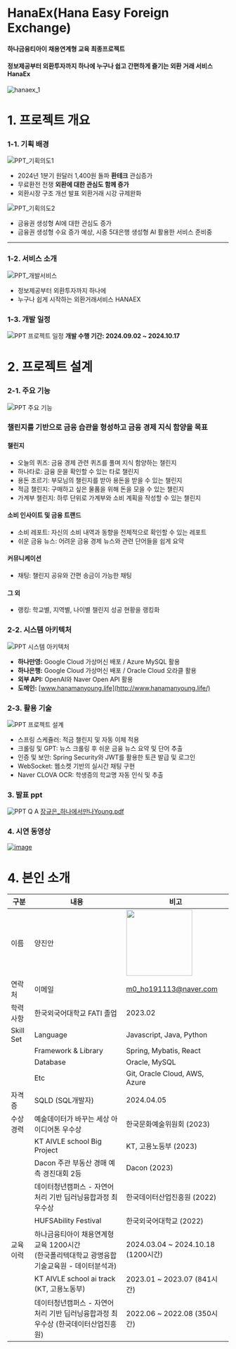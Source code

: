 # HanaEx(Hana Easy Foreign Exchange)
#### 하나금융티아이 채용연계형 교육 최종프로젝트
#### 정보제공부터 외환투자까지 하나에 누구나 쉽고 간편하게 즐기는 외환 거래 서비스 HanaEx
![hanaex_1](https://github.com/user-attachments/assets/19253dcd-65ea-4431-8b49-a2b6a10c649a)

# 1. 프로젝트 개요
### 1-1. 기획 배경
![PPT_기획의도1](https://github.com/user-attachments/assets/803239ba-c3c8-4b7b-a9a3-e230d8ed633f)
- 2024년 1분기 원달러 1,400원 돌파 <b>환테크</b> 관심증가
- 무료환전 전쟁 <b>외환에 대한 관심도 함께 증가</b>
- 외환시장 구조 개선 발표 외환거래 시강 규제완화

  
![PPT_기획의도2](https://github.com/user-attachments/assets/c52e14fa-7df5-4289-96f7-116b08f25bd7)
- 금융권 생성형 AI에 대한 관심도 증가
- 금융권 생성형 수요 증가 예상, 시중 5대은행 생성형 AI 활용한 서비스 준비중

---
### 1-2. 서비스 소개
![PPT_개발서비스](https://github.com/user-attachments/assets/a6162e8b-d096-4809-997f-170e91fefc4d)
- 정보제공부터 외환투자까지 하나에
- 누구나 쉽게 시작하는 외환거래서비스 HANAEX

### 1-3. 개발 일정
![PPT 프로젝트 일정](https://github.com/user-attachments/assets/cb054b41-86aa-435c-89c2-6a09ded244cb)
<b>개발 수행 기간: 2024.09.02 ~ 2024.10.17</b>

# 2. 프로젝트 설계
### 2-1. 주요 기능
![PPT 주요 기능](https://github.com/user-attachments/assets/dc04523e-3021-48ac-b2cc-b2d7401e00b9)
### 챌린지를 기반으로 금융 습관을 형성하고 금융 경제 지식 함양을 목표

#### 챌린지
- 오늘의 퀴즈: 금융 경제 관련 퀴즈를 풀며 지식 함양하는 챌린지
- 하나타로: 금융 운을 확인할 수 있는 타로 챌린지
- 용돈 조르기: 부모님의 챌린지를 받아 용돈을 받을 수 있는 챌린지
- 적금 챌린지: 구매하고 싶은 물품을 위해 돈을 모을 수 있는 챌린지
- 가계부 챌린지: 하루 단위로 가계부와 소비 계획을 작성할 수 있는 챌린지

#### 소비 인사이트 및 금융 트랜드
- 소비 레포트: 자신의 소비 내역과 동향을 전체적으로 확인할 수 있는 레포트
- 쉬운 금융 뉴스: 어려운 금융 경제 뉴스와 관련 단어들을 쉽게 요약

#### 커뮤니케이션
- 채팅: 챌린지 공유와 간편 송금이 가능한 채팅

#### 그 외
- 랭킹: 학교별, 지역별, 나이별 챌린지 성공 현황을 랭킹화


### 2-2. 시스템 아키텍처
![PPT 시스템 아키텍처](https://github.com/user-attachments/assets/56a3d053-7f79-4db3-a153-d7fc670347ec)
- <b>하나만영:</b> Google Cloud 가상머신 배포 / Azure MySQL 활용
- <b>하나은행:</b> Google Cloud 가상머신 배포 / Oracle Cloud 오라클 활용
- <b>외부 API:</b> OpenAI와 Naver Open API 활용
- <b>도메인:</b> [www.hanamanyoung.life](http://www.hanamanyoung.life/) 

### 2-3. 활용 기술
![PPT 프로젝트 설계](https://github.com/user-attachments/assets/64c03468-926c-43d6-b09a-164566d80374)
- 스프링 스케쥴러: 적금 챌린지 및 자동 이체 적용
- 크롤링 및 GPT: 뉴스 크롤링 후 쉬운 금융 뉴스 요약 및 단어 추출
- 인증 및 보안: Spring Security와 JWT를 활용한 토큰 발급 및 로그인
- WebSocket: 웹소켓 기반의 실시간 채팅 구현
- Naver CLOVA OCR: 학생증의 학교명 자동 인식 및 추출

### 3. 발표 ppt
![PPT Q A](https://github.com/user-attachments/assets/014044bc-5f72-4ed1-b84c-e10802059f8c)
[장규은_하나에서만나Young.pdf](https://github.com/user-attachments/files/17272034/_.Young.pdf)

### 4. 시연 동영상
<a href="">![image](https://github.com/user-attachments/assets/faf51107-1a56-40a9-9449-b77e983a6738)</a><br/>

# 4. 본인 소개
| 구분           | 내용                       | 비고                                       |
| -------------- | -------------------------- | ------------------------------------------ |
| 이름           | 양진안                      | <img src="https://github.com/user-attachments/assets/df7f473a-ee6d-4f00-a780-c83ec3d183c6" width="150"> |
| 연락처         | 이메일                       | m0_ho191113@naver.com                   |
| 학력 사항      | 한국외국어대학교 FATI 졸업 | 2023.02                                 |
| Skill Set      | Language                    | Javascript, Java, Python                |
|                | Framework & Library         | Spring, Mybatis, React                     |
|                | Database                    | Oracle, MySQL                              |
|                | Etc                         | Git, Oracle Cloud, AWS, Azure              |
| 자격증         | SQLD (SQL개발자)             | 2024.04.05  |
| 수상경력       | 예술데이터가 바꾸는 세상 아이디어톤 우수상                       | 한국문화예술위원회 (2023) |
|               | KT AIVLE school Big Project                                | KT, 고용노둥부 (2023) |
|              |Dacon 주관 부동산 경매 예측 경진대회 2등   | Dacon (2023) | 
|              | 데이터청년캠퍼스 - 자연어처리 기반 딥러닝융합과정 최우수상       | 한국데이터산업진흥원 (2022) |
|              | HUFSAbility Festival | 한국외국어대학교 (2022) |
| 교육이력       | 하나금융티아이 채용연계형 교육 1200시간<br/>(한국폴리텍대학교 광명융합기술교육원 - 데이터분석과) | 2024.03.04 ~ 2024.10.18 (1200시간) |
|              | KT AIVLE school ai track (KT, 고용노동부)| 2023.01 ~ 2023.07 (841시간) |
|              | 데이터청년캠퍼스 - 자연어처리 기반 딥러닝융합과정 최우수상 (한국데이터산업진흥원)| 2022.06 ~ 2022.08 (350시간) |
